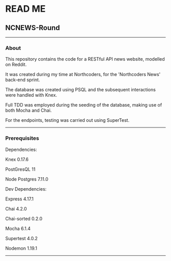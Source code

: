 # **READ ME**

## **NCNEWS-Round**

---
### **About**
This repository contains the code for a RESTful API news website, modelled on Reddit. 

It was created during my time at Northcoders, for the 'Northcoders News' back-end sprint. 

The database was created using PSQL and the subsequent interactions were handled with Knex. 

Full TDD was employed during the seeding of the database, making use of both Mocha and Chai.

For the endpoints, testing was carried out using SuperTest. 

---
### **Prerequisites**
Dependencies:

Knex 0.17.6

PostGresQL 11

Node Postgres 7.11.0


Dev Dependencies:

Express 4.17.1

Chai 4.2.0

Chai-sorted 0.2.0

Mocha 6.1.4

Supertest 4.0.2

Nodemon 1.19.1

---
